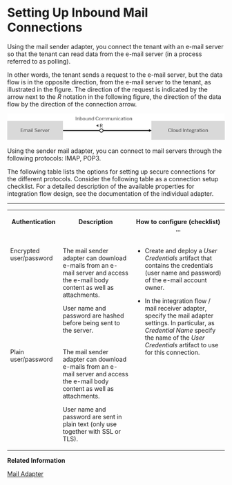 <!-- loio6ad4956b4c4d484598ca9f7119313af6 -->

# Setting Up Inbound Mail Connections

Using the mail sender adapter, you connect the tenant with an e-mail server so that the tenant can read data from the e-mail server \(in a process referred to as polling\).



In other words, the tenant sends a request to the e-mail server, but the data flow is in the opposite direction, from the e-mail server to the tenant, as illustrated in the figure. The direction of the request is indicated by the arrow next to the *R* notation in the following figure, the direction of the data flow by the direction of the connection arrow.

![](images/Inbound_Mail_Connection_81cb93f.png)

Using the sender mail adapter, you can connect to mail servers through the following protocols: IMAP, POP3.

The following table lists the options for setting up secure connections for the different protocols. Consider the following table as a connection setup checklist. For a detailed description of the available properties for integration flow design, see the documentation of the individual adapter.

****


<table>
<tr>
<th valign="top">

Authentication



</th>
<th valign="top">

Description



</th>
<th valign="top">

How to configure \(checklist\) ...



</th>
</tr>
<tr>
<td valign="top">

Encrypted user/password



</td>
<td valign="top">

The mail sender adapter can download e-mails from an e-mail server and access the e-mail body content as well as attachments.

User name and password are hashed before being sent to the server.



</td>
<td valign="top" rowspan="2">

-   Create and deploy a *User Credentials* artifact that contains the credentials \(user name and password\) of the e-mail account owner.

-   In the integration flow / mail receiver adapter, specify the mail adapter settings. In particular, as *Credential Name* specify the name of the *User Credentials* artifact to use for this connection.




</td>
</tr>
<tr>
<td valign="top">

Plain user/password



</td>
<td valign="top">

The mail sender adapter can download e-mails from an e-mail server and access the e-mail body content as well as attachments.

User name and password are sent in plain text \(only use together with SSL or TLS\).



</td>
</tr>
</table>

**Related Information**  


[Mail Adapter](../Development/mail-adapter-f1145cc.md "The mail adapter allows you to connect the tenant to an email server. The sender mail adapter can download e-mails and access the e-mail body content as well as attachments. The receiver mail adapter allows you to send encrypted messages by e-mail.")

